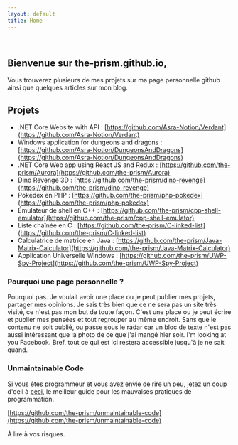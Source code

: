 ```yaml
---
layout: default
title: Home
---
```


<div class="header200px" style="background-image: url(/images/head.jpg);">
&nbsp;
</div>

## Bienvenue sur the-prism.github.io,

Vous trouverez plusieurs de mes projets sur ma page personnelle github ainsi que quelques articles sur mon blog.

## Projets

* .NET Core Website with API : [https://github.com/Asra-Notion/Verdant](https://github.com/Asra-Notion/Verdant)
* Windows application for dungeons and dragons : [https://github.com/Asra-Notion/DungeonsAndDragons](https://github.com/Asra-Notion/DungeonsAndDragons)
* .NET Core Web app using React JS and Redux : [https://github.com/the-prism/Aurora](https://github.com/the-prism/Aurora)
* Dino Revenge 3D : [https://github.com/the-prism/dino-revenge](https://github.com/the-prism/dino-revenge)
* Pokédex en PHP : [https://github.com/the-prism/php-pokedex](https://github.com/the-prism/php-pokedex)
* Émulateur de shell en C++ : [https://github.com/the-prism/cpp-shell-emulator](https://github.com/the-prism/cpp-shell-emulator)
* Liste chaînée en C : [https://github.com/the-prism/C-linked-list](https://github.com/the-prism/C-linked-list)
* Calculatrice de matrice en Java : [https://github.com/the-prism/Java-Matrix-Calculator](https://github.com/the-prism/Java-Matrix-Calculator)
* Application Universelle Windows : [https://github.com/the-prism/UWP-Spy-Project](https://github.com/the-prism/UWP-Spy-Project)

### Pourquoi une page personnelle ?
Pourquoi pas.
Je voulait avoir une place ou je peut publier mes projets, partager mes opinions.
Je sais très bien que ce ne sera pas un site très visité, ce n'est pas mon but de toute façon.
C'est une place ou je peut écrire et publier mes pensées et tout regrouper au même endroit.
Sans que le contenu ne soit oublié, ou passe sous le radar car un bloc de texte n'est pas aussi intéressant que la photo de ce que j'ai mangé hier soir.
I'm looking at you Facebook.
Bref, tout ce qui est ici restera accessible jusqu'à je ne sait quand.

### Unmaintainable Code

Si vous êtes programmeur et vous avez envie de rire un peu, jetez un coup d'oeil à [ceci](https://github.com/the-prism/unmaintainable-code), le meilleur guide pour les mauvaises pratiques de programmation.

[https://github.com/the-prism/unmaintainable-code](https://github.com/the-prism/unmaintainable-code)

À lire à vos risques.

